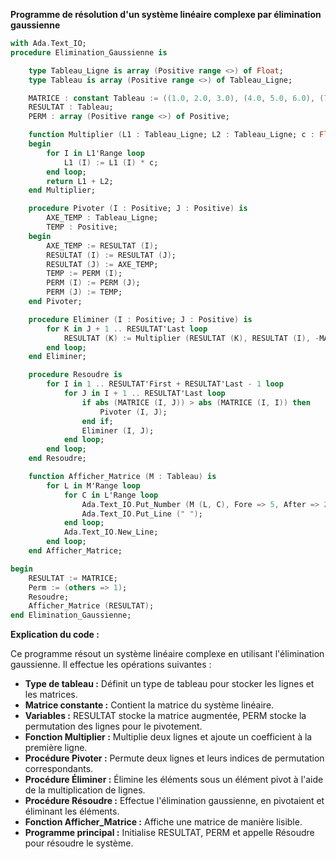 **Programme de résolution d'un système linéaire complexe par élimination gaussienne**

```ada
with Ada.Text_IO;
procedure Elimination_Gaussienne is

    type Tableau_Ligne is array (Positive range <>) of Float;
    type Tableau is array (Positive range <>) of Tableau_Ligne;

    MATRICE : constant Tableau := ((1.0, 2.0, 3.0), (4.0, 5.0, 6.0), (7.0, 8.0, 9.0));
    RESULTAT : Tableau;
    PERM : array (Positive range <>) of Positive;

    function Multiplier (L1 : Tableau_Ligne; L2 : Tableau_Ligne; c : Float) return Tableau_Ligne is
    begin
        for I in L1'Range loop
            L1 (I) := L1 (I) * c;
        end loop;
        return L1 + L2;
    end Multiplier;

    procedure Pivoter (I : Positive; J : Positive) is
        AXE_TEMP : Tableau_Ligne;
        TEMP : Positive;
    begin
        AXE_TEMP := RESULTAT (I);
        RESULTAT (I) := RESULTAT (J);
        RESULTAT (J) := AXE_TEMP;
        TEMP := PERM (I);
        PERM (I) := PERM (J);
        PERM (J) := TEMP;
    end Pivoter;

    procedure Eliminer (I : Positive; J : Positive) is
        for K in J + 1 .. RESULTAT'Last loop
            RESULTAT (K) := Multiplier (RESULTAT (K), RESULTAT (I), -MATRICE (K, J) / MATRICE (I, J));
        end loop;
    end Eliminer;

    procedure Resoudre is
        for I in 1 .. RESULTAT'First + RESULTAT'Last - 1 loop
            for J in I + 1 .. RESULTAT'Last loop
                if abs (MATRICE (I, J)) > abs (MATRICE (I, I)) then
                    Pivoter (I, J);
                end if;
                Eliminer (I, J);
            end loop;
        end loop;
    end Resoudre;

    function Afficher_Matrice (M : Tableau) is
        for L in M'Range loop
            for C in L'Range loop
                Ada.Text_IO.Put_Number (M (L, C), Fore => 5, After => 2);
                Ada.Text_IO.Put_Line (" ");
            end loop;
            Ada.Text_IO.New_Line;
        end loop;
    end Afficher_Matrice;

begin
    RESULTAT := MATRICE;
    Perm := (others => 1);
    Resoudre;
    Afficher_Matrice (RESULTAT);
end Elimination_Gaussienne;
```

**Explication du code :**

Ce programme résout un système linéaire complexe en utilisant l'élimination gaussienne. Il effectue les opérations suivantes :

* **Type de tableau :** Définit un type de tableau pour stocker les lignes et les matrices.
* **Matrice constante :** Contient la matrice du système linéaire.
* **Variables :** RESULTAT stocke la matrice augmentée, PERM stocke la permutation des lignes pour le pivotement.
* **Fonction Multiplier :** Multiplie deux lignes et ajoute un coefficient à la première ligne.
* **Procédure Pivoter :** Permute deux lignes et leurs indices de permutation correspondants.
* **Procédure Éliminer :** Élimine les éléments sous un élément pivot à l'aide de la multiplication de lignes.
* **Procédure Résoudre :** Effectue l'élimination gaussienne, en pivotaient et éliminant les éléments.
* **Fonction Afficher_Matrice :** Affiche une matrice de manière lisible.
* **Programme principal :** Initialise RESULTAT, PERM et appelle Résoudre pour résoudre le système.